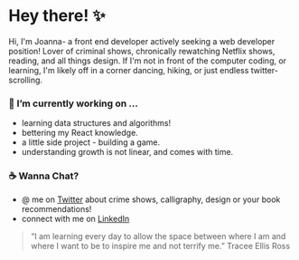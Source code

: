 # Hey there! :sparkles: 

Hi, I'm Joanna- a front end developer actively seeking a web developer position! Lover of criminal shows, chronically rewatching Netflix shows, reading, and all things design. If I'm not in front of the computer coding, or learning, I'm likely off in a corner dancing, hiking, or just endless twitter-scrolling.


### 🌱 I’m currently working on ...
  * learning data structures and algorithms! 
  * bettering my React knowledge. 
  * a little side project - building a game.
  * understanding growth is not linear, and comes with time. 


### :coffee: Wanna Chat? 
  * @ me on [Twitter](https://twitter.com/joeyannax) about crime shows, calligraphy, design or your book recommendations!
  * connect with me on [LinkedIn](https://www.linkedin.com/in/joannaylin/)
  
> “I am learning every day to allow the space between where I am and where I want to be to inspire me and not terrify me.”
> Tracee Ellis Ross
